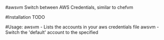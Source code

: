 #awsvm
Switch between AWS Credentials, similar to chefvm

#Installation
TODO

#Usage:
awsvm                   - Lists the accounts in your aws credentials file
awsvm <account>         - Switch the 'default' account to the specified

